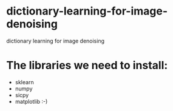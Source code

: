 # dictionary-learning-for-image-denoising
dictionary learning for image denoising
# The libraries we need to install:
* sklearn
* numpy
* sicpy
* matplotlib
:-)
